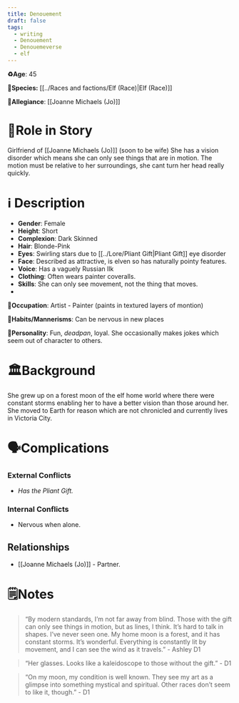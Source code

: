 ```yaml
---
title: Denouement
draft: false
tags:
  - writing
  - Denouement
  - Denouemeverse
  - elf
---
```


**♻️Age**: 45

👾**Species:** [[../Races and factions/Elf (Race)|Elf (Race)]]

🏅**Allegiance**: [[Joanne Michaels (Jo)]]

# 🎲Role in Story

Girlfriend of [[Joanne Michaels (Jo)]] (soon to be wife)
She has a vision disorder which means she can only see things that are in motion. The motion must be relative to her surroundings, she cant turn her head really quickly. 

# ℹ️ Description 
* **Gender**: Female
* **Height**:  Short
* **Complexion**: Dark Skinned 
* **Hair**: Blonde-Pink
* **Eyes**:  Swirling stars due to [[../Lore/Pliant Gift|Pliant Gift]] eye disorder
* **Face**: Described as attractive, is elven so has naturally pointy features.
* **Voice**: Has a vaguely Russian Ilk
* **Clothing**: Often wears painter coveralls.
* **Skills**: She can only see movement, not the thing that moves.
* 
**💼Occupation**: Artist - Painter (paints in textured layers of montion)

**🎺Habits/Mannerisms**: Can be nervous in new places 

**🧨Personality**: Fun, *deadpan*, loyal. She occasionally makes jokes which seem out of character to others. 

# 🏛️Background
She grew up on a forest moon of the elf home world where there were constant storms enabling her to have a better vision than those around her. She moved to Earth for reason which are not chronicled and currently lives in Victoria City.

# 🗣️Complications

### **External Conflicts**

- *Has the Pliant Gift.*

### **Internal Conflicts**

-  Nervous when alone. 

## Relationships

- [[Joanne Michaels (Jo)]] - Partner. 

# 🗒️Notes

>“By modern standards, I’m not far away from blind. Those with the gift can only see things in motion, but as lines, I think. It’s hard to talk in shapes. I’ve never seen one. My home moon is a forest, and it has constant storms. It’s wonderful. Everything is constantly lit by movement, and I can see the wind as it travels.” - Ashley D1

>“Her glasses. Looks like a kaleidoscope to those without the gift.” - D1

>“On my moon, my condition is well known. They see my art as a glimpse into something mystical and spiritual. Other races don’t seem to like it, though.” - D1